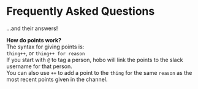 # Frequently Asked Questions
...and their answers!

**How do points work?**  
The syntax for giving points is:  
`thing++`, or `thing++ for reason`  
If you start with `@` to tag a person, hobo will link the points to the slack username for that person.  
You can also use `++` to add a point to the `thing` for the same `reason` as the most recent points given in the channel.
